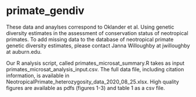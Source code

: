 # primate_gendiv
These data and anaylses correspond to Oklander et al. Using genetic diversity estimates in the assessment of conservation status of neotropical primates. To add missing data to the database of neotropical primate genetic diversity estimates, please contact Janna Willoughby at jwilloughby at auburn.edu.

Our R analysis script, called primates_microsat_summary.R takes as input primates_microsat_analysis_input.csv. The full data file, including citation information, is available in NeotropicalPrimate_heterozygosity_data_2020_08_25.xlsx. High quality figures are available as pdfs (figures 1-3) and table 1 as a csv file.
